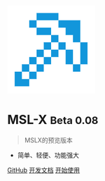 ![logo](logo.png)

# MSL-X <small>Beta 0.08</small>

> MSLX的预览版本

- 简单、轻便、功能强大

[GitHub](https://github.com/MojaveHao/MSL-X)
[开发文档](Developing)
[开始使用](README)
